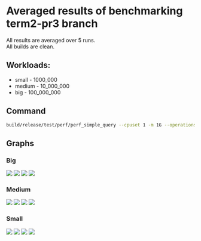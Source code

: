 # Averaged results of benchmarking term2-pr3 branch
All results are averaged over 5 runs.\
All builds are clean.

## Workloads:
* small - 1000_000
* medium - 10_000_000
* big - 100_000_000

## Command
```bash
build/release/test/perf/perf_simple_query --cpuset 1 -m 1G --operations-per-shard {workload} --task-quota-ms 10
```

## Graphs

### Big
![](graphs/big/tps.png)
![](graphs/big/instructions.png)
![](graphs/big/allocations.png)
![](graphs/big/tasks.png)

### Medium

![](graphs/medium/tps.png)
![](graphs/medium/instructions.png)
![](graphs/medium/allocations.png)
![](graphs/medium/tasks.png)

### Small

![](graphs/small/tps.png)
![](graphs/small/instructions.png)
![](graphs/small/allocations.png)
![](graphs/small/tasks.png)
